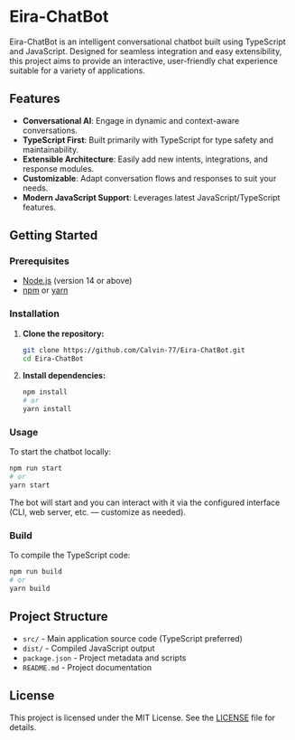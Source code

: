 # Eira-ChatBot

Eira-ChatBot is an intelligent conversational chatbot built using TypeScript and JavaScript. Designed for seamless integration and easy extensibility, this project aims to provide an interactive, user-friendly chat experience suitable for a variety of applications.

## Features

- **Conversational AI**: Engage in dynamic and context-aware conversations.
- **TypeScript First**: Built primarily with TypeScript for type safety and maintainability.
- **Extensible Architecture**: Easily add new intents, integrations, and response modules.
- **Customizable**: Adapt conversation flows and responses to suit your needs.
- **Modern JavaScript Support**: Leverages latest JavaScript/TypeScript features.

## Getting Started

### Prerequisites

- [Node.js](https://nodejs.org/) (version 14 or above)
- [npm](https://www.npmjs.com/) or [yarn](https://yarnpkg.com/)

### Installation

1. **Clone the repository:**
   ```bash
   git clone https://github.com/Calvin-77/Eira-ChatBot.git
   cd Eira-ChatBot
   ```

2. **Install dependencies:**
   ```bash
   npm install
   # or
   yarn install
   ```

### Usage

To start the chatbot locally:

```bash
npm run start
# or
yarn start
```

The bot will start and you can interact with it via the configured interface (CLI, web server, etc. — customize as needed).

### Build

To compile the TypeScript code:

```bash
npm run build
# or
yarn build
```

## Project Structure

- `src/` - Main application source code (TypeScript preferred)
- `dist/` - Compiled JavaScript output
- `package.json` - Project metadata and scripts
- `README.md` - Project documentation

## License

This project is licensed under the MIT License. See the [LICENSE](LICENSE) file for details.
